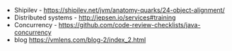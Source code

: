 - Shipilev - https://shipilev.net/jvm/anatomy-quarks/24-object-alignment/
- Distributed systems - http://jepsen.io/services#training
- Concurrency - https://github.com/code-review-checklists/java-concurrency
- blog https://vmlens.com/blog-2/index_2.html
